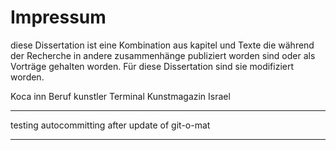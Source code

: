 # Impressum

diese Dissertation ist eine Kombination aus kapitel und Texte die während der Recherche in andere zusammenhänge publiziert worden sind oder als Vorträge gehalten worden. Für diese Dissertation sind sie modifiziert worden.

Koca inn 
Beruf kunstler Terminal Kunstmagazin Israel

---

testing autocommitting after update of git-o-mat

---